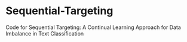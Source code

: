 # Sequential-Targeting
Code for Sequential Targeting: A Continual Learning Approach for Data Imbalance in Text Classification
